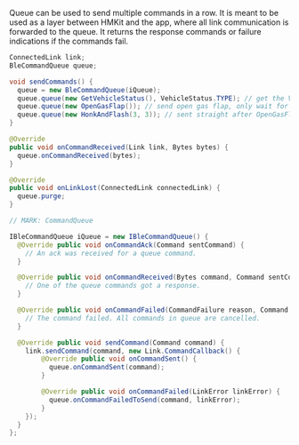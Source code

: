 Queue can be used to send multiple commands in a row. It is meant to be used as a layer between HMKit and the app, where all link communication is forwarded to the queue. It returns the response commands or failure indications if the commands fail.

```java
ConnectedLink link;
BleCommandQueue queue;

void sendCommands() {
  queue = new BleCommandQueue(iQueue);
  queue.queue(new GetVehicleStatus(), VehicleStatus.TYPE); // get the VS and wait for a response before sending OpenGasFlap.
  queue.queue(new OpenGasFlap()); // send open gas flap, only wait for the ack, not the GasFlapState response.
  queue.queue(new HonkAndFlash(3, 3)); // sent straight after OpenGasFlap ack.
}

@Override
public void onCommandReceived(Link link, Bytes bytes) {
  queue.onCommandReceived(bytes);
}

@Override
public void onLinkLost(ConnectedLink connectedLink) {
  queue.purge;
}

// MARK: CommandQueue

IBleCommandQueue iQueue = new IBleCommandQueue() {
  @Override public void onCommandAck(Command sentCommand) {
    // An ack was received for a queue command.
  }

  @Override public void onCommandReceived(Bytes command, Command sentCommand) {
    // One of the queue commands got a response.
  }

  @Override public void onCommandFailed(CommandFailure reason, Command sentCommand) {
    // The command failed. All commands in queue are cancelled.
  }

  @Override public void sendCommand(Command command) {
    link.sendCommand(command, new Link.CommandCallback() {
        @Override public void onCommandSent() {
          queue.onCommandSent(command);
        }

        @Override public void onCommandFailed(LinkError linkError) {
          queue.onCommandFailedToSend(command, linkError);
        }
    });
  }
};
```
